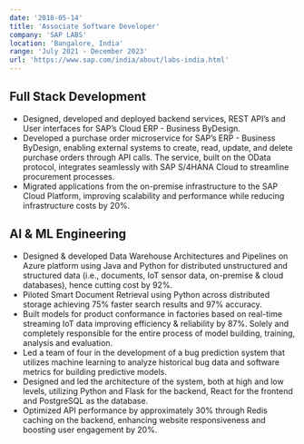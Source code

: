 ```yaml
---
date: '2018-05-14'
title: 'Associate Software Developer'
company: 'SAP LABS'
location: 'Bangalore, India'
range: 'July 2021 - December 2023'
url: 'https://www.sap.com/india/about/labs-india.html'
---
```


Full Stack Development  
- 
- Designed, developed and deployed backend services, REST API’s and User interfaces for SAP’s Cloud ERP - Business ByDesign. 
- Developed a purchase order microservice for SAP’s ERP - Business ByDesign, enabling external systems to create, read, update, and delete purchase orders through API calls. The service, built on the OData protocol, integrates seamlessly with SAP S/4HANA Cloud to streamline procurement processes. 
- Migrated applications from the on-premise infrastructure to the SAP Cloud Platform, improving scalability and performance while reducing infrastructure costs by 20%. 

AI & ML Engineering 
- 

- Designed & developed Data Warehouse Architectures and Pipelines on Azure platform using Java and Python for distributed unstructured and structured data (i.e., documents, IoT sensor data, on-premise & cloud databases), hence cutting cost by 92%. 
- Piloted Smart Document Retrieval using Python across distributed storage achieving 75% faster search results and 97% accuracy. 
- Built models for product conformance in factories based on real-time streaming IoT data improving efficiency & reliability by 87%. Solely and completely responsible for the entire process of model building, training, analysis and evaluation. 
- Led a team of four in the development of a bug prediction system that utilizes machine learning to analyze historical bug data and software metrics for building predictive models. 
- Designed and led the architecture of the system, both at high and low levels, utilizing Python and Flask for the backend, React for the frontend and PostgreSQL as the database.  
- Optimized API performance by approximately 30% through Redis caching on the backend, enhancing website responsiveness and boosting user engagement by 20%. 
